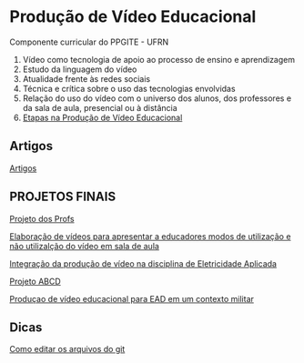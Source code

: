 # Produção de Vídeo Educacional
Componente curricular do PPGITE - UFRN

1. Vídeo como tecnologia de apoio ao processo de ensino e aprendizagem
1. Estudo da linguagem do vídeo
1. Atualidade frente às redes sociais
1. Técnica e crítica sobre o uso das tecnologias envolvidas
1. Relação do uso do vídeo com o universo dos alunos, dos professores e da sala de aula, presencial ou à distância
1. [Etapas na Produção de Vídeo Educacional](etapasproducao.md)

## Artigos

[Artigos](artigos.md)

## PROJETOS FINAIS

[Projeto dos Profs](aquilesakynara.md)

[Elaboração de vídeos para apresentar a educadores modos de utilização e não utilizalção do vídeo em sala de aula](PlayEduc.md)

[Integração da produção de vídeo na disciplina de Eletricidade Aplicada](elet.md)

[Projeto ABCD](GrupoABCD.md)

[Produçao de vídeo educacional para EAD em um contexto militar](PAND@.md)


## Dicas

[Como editar os arquivos do git](https://www.markdownguide.org/basic-syntax)
